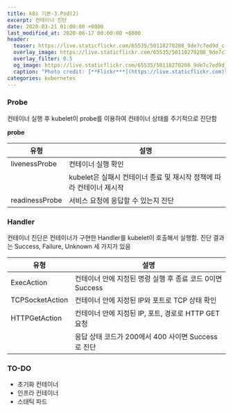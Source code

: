 ```yaml
---
title: k8s 기본-3.Pod(2)
excerpt: 컨테이너 진단
date: 2020-03-21 01:00:00 +0800
last_modified_at: 2020-08-17 00:00:00 +0800
header:
  teaser: https://live.staticflickr.com/65535/50118270208_9de7c7ed9d_c.jpg
  overlay_image: https://live.staticflickr.com/65535/50118270208_9de7c7ed9d_c.jpg
  overlay_filter: 0.5
  og_image: https://live.staticflickr.com/65535/50118270208_9de7c7ed9d_c.jpg
  caption: "Photo credit: [**Flickr***](https://live.staticflickr.com)"
categories: kubernetes
---
```


### Probe

컨테이너 실행 후 kubelet이 probe를 이용하여 컨테이너 상태를 주기적으로 진단함 

**probe**

| 유형 | 설명 |
| --- | --- |
| livenessProbe | 컨테이너 실행 확인 |
|               | kubelet은 실패시 컨테이너 종료 및 재시작 정책에 따라 컨테이너 제시작 |
| readinessProbe | 서비스 요청에 응답할 수 있는지 진단 |

### Handler 

컨테이너 진단은 컨테이너가 구현한 Handler를 kubelet이 호출해서 실행함. 진단 결과는 Success, Failure, 
Unknown 세 가지가 있음

| 유형 | 설명 |
| --- | --- |
| ExecAction | 컨테이너 안에 지정된 명령 실행 후 종료 코드 0이면 Success |
| TCPSocketAction | 컨테이너 안에 지정된 IP와 포트로 TCP 상태 확인 |
| HTTPGetAction | 컨테이너 안에 지정된 IP, 포트, 경로로 HTTP GET 요청 |
|               | 응답 상태 코드가 200에서 400 사이면 Success로 진단 |


### TO-DO

- 초기화 컨테이너
- 인프라 컨테이너
- 스태틱 파드
